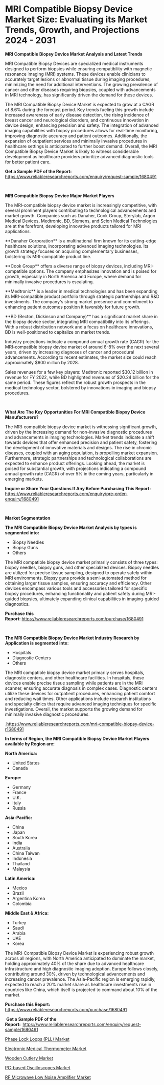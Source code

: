 <p><h1>MRI Compatible Biopsy Device Market Size: Evaluating its Market Trends, Growth, and Projections 2024 - 2031</h1></p><p><strong>MRI Compatible Biopsy Device Market Analysis and Latest Trends</strong></p>
<p><p>MRI Compatible Biopsy Devices are specialized medical instruments designed to perform biopsies while ensuring compatibility with magnetic resonance imaging (MRI) systems. These devices enable clinicians to accurately target lesions or abnormal tissue during imaging procedures, minimizing the need for additional interventions. The growing prevalence of cancer and other diseases requiring biopsies, coupled with advancements in MRI technology, has significantly driven the demand for these devices.</p><p>The MRI Compatible Biopsy Device Market is expected to grow at a CAGR of 8.6% during the forecast period. Key trends fueling this growth include increased awareness of early disease detection, the rising incidence of breast cancer and neurological disorders, and continuous innovation in device design, enhancing precision and safety. The integration of advanced imaging capabilities with biopsy procedures allows for real-time monitoring, improving diagnostic accuracy and patient outcomes. Additionally, the expansion of outpatient services and minimally invasive procedures in healthcare settings is anticipated to further boost demand. Overall, the MRI Compatible Biopsy Device Market is likely to witness considerable development as healthcare providers prioritize advanced diagnostic tools for better patient care.</p></p>
<p><strong>Get a Sample PDF of the Report:&nbsp;</strong> <a href="https://www.reliableresearchreports.com/enquiry/request-sample/1680491?utm_campaign=114&utm_medium=2&utm_source=Github&utm_content=ia&utm_term=04102024&utm_id=mri-compatible-biopsy-device">https://www.reliableresearchreports.com/enquiry/request-sample/1680491</a></p>
<p>&nbsp;</p>
<p><strong>MRI Compatible Biopsy Device Major Market Players</strong></p>
<p><p>The MRI-compatible biopsy device market is increasingly competitive, with several prominent players contributing to technological advancements and market growth. Companies such as Danaher, Cook Group, Sterylab, Argon Medical Devices, Medtronic, BD, Siemens, and Scion Medical Technologies are at the forefront, developing innovative products tailored for MRI applications.</p><p>**Danaher Corporation** is a multinational firm known for its cutting-edge healthcare solutions, incorporating advanced imaging technologies. Its growth strategy focuses on acquiring complementary businesses, bolstering its MRI-compatible product line.</p><p>**Cook Group** offers a diverse range of biopsy devices, including MRI-compatible options. The company emphasizes innovation and is poised for growth, especially in North America and Europe, where demand for minimally invasive procedures is escalating.</p><p>**Medtronic** is a leader in medical technologies and has been expanding its MRI-compatible product portfolio through strategic partnerships and R&D investments. The company's strong market presence and commitment to enhancing patient outcomes position it favorably for future growth.</p><p>**BD (Becton, Dickinson and Company)** has a significant market share in the biopsy device sector, integrating MRI compatibility into its offerings. With a robust distribution network and a focus on healthcare innovations, BD is well-positioned to capitalize on market trends.</p><p>Industry projections indicate a compound annual growth rate (CAGR) for the MRI-compatible biopsy device market of around 6-8% over the next several years, driven by increasing diagnoses of cancer and procedural advancements. According to recent estimates, the market size could reach approximately $800 million by 2028.</p><p>Sales revenues for a few key players: Medtronic reported $30.12 billion in revenue for FY 2022, while BD highlighted revenues of $20.24 billion for the same period. These figures reflect the robust growth prospects in the medical technology sector, bolstered by innovations in imaging and biopsy procedures.</p></p>
<p>&nbsp;</p>
<p><strong>What Are The Key Opportunities For MRI Compatible Biopsy Device Manufacturers?</strong></p>
<p><p>The MRI-compatible biopsy device market is witnessing significant growth, driven by the increasing demand for non-invasive diagnostic procedures and advancements in imaging technologies. Market trends indicate a shift towards devices that offer enhanced precision and patient safety, fostering the development of innovative materials and designs. The rise in chronic diseases, coupled with an aging population, is propelling market expansion. Furthermore, strategic partnerships and technological collaborations are expected to enhance product offerings. Looking ahead, the market is poised for substantial growth, with projections indicating a compound annual growth rate (CAGR) of over 5% in the coming years, particularly in emerging markets.</p></p>
<p><strong>Inquire or Share Your Questions If Any Before Purchasing This Report:</strong> <a href="https://www.reliableresearchreports.com/enquiry/pre-order-enquiry/1680491?utm_campaign=114&utm_medium=2&utm_source=Github&utm_content=ia&utm_term=04102024&utm_id=mri-compatible-biopsy-device">https://www.reliableresearchreports.com/enquiry/pre-order-enquiry/1680491</a></p>
<p>&nbsp;</p>
<p><strong>Market Segmentation</strong></p>
<p><strong>The MRI Compatible Biopsy Device Market Analysis by types is segmented into:</strong></p>
<p><ul><li>Biopsy Needles</li><li>Biopsy Guns</li><li>Others</li></ul></p>
<p><p>The MRI compatible biopsy device market primarily consists of three types: biopsy needles, biopsy guns, and other specialized devices. Biopsy needles are utilized for precise tissue sampling, designed to operate safely within MRI environments. Biopsy guns provide a semi-automated method for obtaining larger tissue samples, ensuring accuracy and efficiency. Other devices encompass various tools and accessories tailored for specific biopsy procedures, enhancing functionality and patient safety during MRI-guided biopsies, ultimately expanding clinical capabilities in imaging-guided diagnostics.</p></p>
<p><strong>Purchase this Report:&nbsp;</strong><a href="https://www.reliableresearchreports.com/purchase/1680491?utm_campaign=114&utm_medium=2&utm_source=Github&utm_content=ia&utm_term=04102024&utm_id=mri-compatible-biopsy-device">https://www.reliableresearchreports.com/purchase/1680491</a></p>
<p>&nbsp;</p>
<p><strong>The MRI Compatible Biopsy Device Market Industry Research by Application is segmented into:</strong></p>
<p><ul><li>Hospitals</li><li>Diagnostic Centers</li><li>Others</li></ul></p>
<p><p>The MRI compatible biopsy device market primarily serves hospitals, diagnostic centers, and other healthcare facilities. In hospitals, these devices enable precise tissue sampling while patients are in the MRI scanner, ensuring accurate diagnosis in complex cases. Diagnostic centers utilize these devices for outpatient procedures, enhancing patient comfort and reducing wait times. Other applications include research institutions and specialty clinics that require advanced imaging techniques for specific investigations. Overall, the market supports the growing demand for minimally invasive diagnostic procedures.</p></p>
<p><a href="https://www.reliableresearchreports.com/mri-compatible-biopsy-device-r1680491?utm_campaign=114&utm_medium=2&utm_source=Github&utm_content=ia&utm_term=04102024&utm_id=mri-compatible-biopsy-device">&nbsp;https://www.reliableresearchreports.com/mri-compatible-biopsy-device-r1680491</a></p>
<p><strong>In terms of Region, the MRI Compatible Biopsy Device Market Players available by Region are:</strong></p>
<p>
    <p> <strong> North America: </strong>
        <ul>
            <li>United States</li>
            <li>Canada</li>
        </ul>
        </p> 
    <p> <strong> Europe: </strong>
        <ul>
            <li>Germany</li>
            <li>France</li>
            <li>U.K.</li>
            <li>Italy</li>
            <li>Russia</li>
        </ul>
        </p> 
    <p> <strong> Asia-Pacific: </strong>
        <ul>
            <li>China</li>
            <li>Japan</li>
            <li>South Korea</li>
            <li>India</li>
            <li>Australia</li>
            <li>China Taiwan</li>
            <li>Indonesia</li>
            <li>Thailand</li>
            <li>Malaysia</li>
        </ul>
        </p> 
    <p> <strong> Latin America: </strong>
        <ul>
            <li>Mexico</li>
            <li>Brazil</li>
            <li>Argentina Korea</li>
            <li>Colombia</li>
        </ul>
        </p> 
    <p> <strong> Middle East & Africa: </strong>
        <ul>
            <li>Turkey</li>
            <li>Saudi</li>
            <li>Arabia</li>
            <li>UAE</li>
            <li>Korea</li>
        </ul>
    </p>
    </p>
<p><p>The MRI-Compatible Biopsy Device Market is experiencing robust growth across all regions, with North America anticipated to dominate the market, holding approximately 40% of the share due to advanced healthcare infrastructure and high diagnostic imaging adoption. Europe follows closely, contributing around 30%, driven by technological advancements and increasing cancer prevalence. The Asia-Pacific region is emerging rapidly, expected to reach a 20% market share as healthcare investments rise in countries like China, which itself is projected to command about 10% of the market.</p></p>
<p><strong>Purchase this Report: </strong><a href="https://www.reliableresearchreports.com/purchase/1680491?utm_campaign=114&utm_medium=2&utm_source=Github&utm_content=ia&utm_term=04102024&utm_id=mri-compatible-biopsy-device">https://www.reliableresearchreports.com/purchase/1680491</a></p>
<p>&nbsp;<strong>Get a Sample PDF of the Report:&nbsp;&nbsp;</strong><a href="https://www.reliableresearchreports.com/enquiry/request-sample/1680491?utm_campaign=114&utm_medium=2&utm_source=Github&utm_content=ia&utm_term=04102024&utm_id=mri-compatible-biopsy-device">https://www.reliableresearchreports.com/enquiry/request-sample/1680491</a></p>
<p><strong></strong></p>
<p><p><a href="https://issuu.com/reportprime-2/docs/phase-lock-loops-pll-market-size-20_873bcc0e9b23e4?utm_campaign=114&utm_medium=2&utm_source=Github&utm_content=ia&utm_term=04102024&utm_id=mri-compatible-biopsy-device">Phase Lock Loops (PLL) Market</a></p><p><a href="https://www.linkedin.com/pulse/future-trends-global-electronic-medical-thermometer-market-9buxc?utm_campaign=114&utm_medium=2&utm_source=Github&utm_content=ia&utm_term=04102024&utm_id=mri-compatible-biopsy-device">Electronic Medical Thermometer Market</a></p><p><a href="https://www.linkedin.com/pulse/insights-wooden-cutlery-industry-market-financial-status-nyu8c?utm_campaign=114&utm_medium=2&utm_source=Github&utm_content=ia&utm_term=04102024&utm_id=mri-compatible-biopsy-device">Wooden Cutlery Market</a></p><p><a href="https://github.com/MonroeBullock54/Market-Research-Report-List-1/blob/main/pc-based-oscilloscopes-market.md?utm_campaign=114&utm_medium=2&utm_source=Github&utm_content=ia&utm_term=04102024&utm_id=mri-compatible-biopsy-device">PC-based Oscilloscopes Market</a></p><p><a href="https://issuu.com/reportprime-2/docs/rf-microwave-low-noise-amplifier-ma_f7c7130d608261?utm_campaign=114&utm_medium=2&utm_source=Github&utm_content=ia&utm_term=04102024&utm_id=mri-compatible-biopsy-device">RF Microwave Low Noise Amplifier Market</a></p></p>